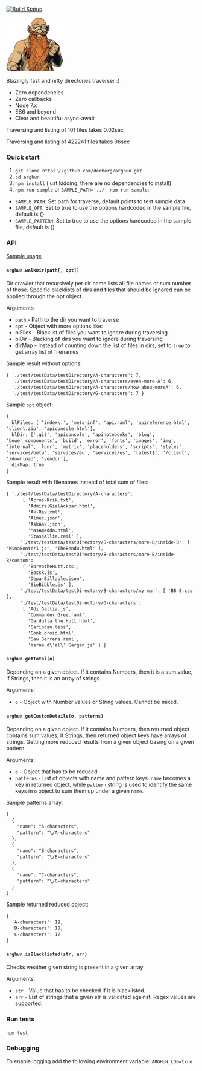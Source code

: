 [![Build Status](https://travis-ci.org/derberg/arghun.svg?branch=master)](https://travis-ci.org/derberg/arghun)


![Arghun](arghun.png)

Blazingly fast and nifty directories traverser :)

* Zero dependencies
* Zero callbacks
* Node 7.x
* ES6 and beyond
* Clear and beautiful async-await

Traversing and listing of 101 files takes 0.02sec

Traversing and listing of 422241 files takes 96sec

### Quick start

1. `git clone https://github.com/derberg/arghun.git`
2. `cd arghun`
3. `npm install` (just kidding, there are no dependencies to install)
4. `npm run sample` or `SAMPLE_PATH='../' npm run sample`:
 * `SAMPLE_PATH`: Set path for traverse, default points to test sample data
 * `SAMPLE_OPT`: Set to true to use the options hardcoded in the sample file, default is {}
 * `SAMPLE_PATTERN`: Set to true to use the options hardcoded in the sample file, default is {}

### API

[Sample usage](samples/index.js)

#### `arghun.walkDir(path[, opt])`

Dir crawler that recursively per dir name lists all file names or sum number of those. Specific blacklists of dirs and files that should be ignored can be applied through the opt object.

Arguments:
* `path` - Path to the dir you want to traverse
* `opt` - Object with more options like:
 * blFiles - Blacklist of files you want to ignore during traversing
 * blDir - Blacking of dirs you want to ignore during traversing
 * dirMap - Instead of counting down the list of files in dirs, set to `true` to get array list of filenames

Sample result without options:
```
{ './test/testData/testDirectory/A-characters': 7,
  './test/testData/testDirectory/A-characters/even-more-A': 6,
  './test/testData/testDirectory/A-characters/how-abou-moreA': 6,
  './test/testData/testDirectory/G-characters': 7 }
```

Sample `opt` object:
```
{
  blFiles: ['^index\.', 'meta-inf', 'api.raml', 'apireference.html', 'client.zip', 'apiconsole.html'],
  blDir: ['.git', 'apiconsole', 'apinotebooks', 'blog', 'bower_components', 'build', 'error', 'fonts', 'images', 'img', 'internal', 'lunr', 'matrix', 'placeholders', 'scripts', 'styles', 'services/beta', 'services/eu', 'services/us', 'latest$', '/client', '/download', 'vendor'],
  dirMap: true
}
```

Sample result with filenames instead of total sum of files:
```
{ './test/testData/testDirectory/A-characters':
      [ 'Acros-Krik.txt',
        'AdmiralGialAckbar.html',
        'Ak-Rev.xml',
        'Almec.json',
        'AskAak.json',
        'MasAmedda.html',
        'StassAllie.raml' ],
     './test/testData/testDirectory/B-characters/more-B/inside-B': [ 'MinaBonteri.js', 'TheBendu.html' ],
     './test/testData/testDirectory/B-characters/more-B/inside-B/custom':
      [ 'BorvotheHutt.css',
        'Bossk.js',
        'Depa-Billable.json',
        'SioBibble.js' ],
     './test/testData/testDirectory/B-characters/my-man': [ 'BB-8.css' ],
     './test/testData/testDirectory/G-characters':
      [ 'Adi Gallia.js',
        'Commander Gree.raml',
        'Gardulla the Hutt.html',
        'Garindan.less',
        'Gonk droid.html',
        'Saw Gerrera.raml',
        'Yarna d\'al\' Gargan.js' ] }
```

#### `arghun.getTotal(o)`

Depending on a given object. If it contains Numbers, then it is a sum value, if Strings, then it is an array of strings.

Arguments:
* `o` - Object with Number values or String values. Cannot be mixed.

#### `arghun.getCustomDetails(o, patterns)`

Depending on a given object.  If it contains Numbers, then returned object contains sum values, if Strings, then returned object keys have arrays of strings. Getting more reduced results from a given object basing on a given pattern.

Arguments:
* `o` - Object that has to be reduced
* `patterns` - List of objects with name and pattern keys. `name` becomes a key in returned object, while `pattern` string is used to identify the same keys in `o` object to sum them up under a given `name`.

Sample patterns array:
```
[
  {
    "name": "A-characters",
    "pattern": "\/A-characters"
  },
  {
    "name": "B-characters",
    "pattern": "\/B-characters"
  },
  {
    "name": "C-characters",
    "pattern": "\/C-characters"
  }
]
```

Sample returned reduced object:
```
{
  'A-characters': 19,
  'B-characters': 18,
  'C-characters': 12
}
```

#### `arghun.isBlacklisted(str, arr)`

Checks weather given string is present in a given array

Arguments:
* `str` - Value that has to be checked if it is blacklisted.
* `arr` - List of strings that a given str is validated against. Regex values are supported.

### Run tests

`npm test`

### Debugging

To enable logging add the following environment variable: `ARGHUN_LOG=true`
